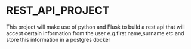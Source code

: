 # REST_API_PROJECT
This project will make use of python and Flusk to build a  rest api that will accept certain information from the user e.g.first name,surname etc and store this information in a postgres docker

